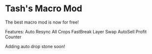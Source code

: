 # Tash's Macro Mod
The best macro mod is now for free!

Features:
Auto Resync
All Crops
FastBreak
Layer Swap
AutoSell
Profit Counter

Adding auto drop stone soon!
